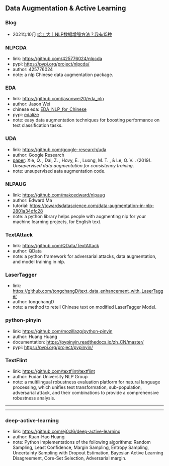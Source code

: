 ## **Data Augmentation & Active Learning**


### Blog
  * 2021年10月 [哈工大｜NLP数据增强方法？我有15种](https://mp.weixin.qq.com/s/yx5BxLYmUvjzDny7DGzt1w)

### NLPCDA
  * link: https://github.com/425776024/nlpcda
  * pypi: https://pypi.org/project/nlpcda/
  * author: 425776024
  * note: a nlp Chinese data augmentation package.

### EDA
  * link: https://github.com/jasonwei20/eda_nlp
  * author: Jason Wei
  * chinese eda: [EDA_NLP_for_Chinese](https://github.com/zhanlaoban/EDA_NLP_for_Chinese)
  * pypi: [edalize](https://github.com/olofk/edalize)
  * note: easy data augmentation techniques for boosting performance on text classification tasks.

### UDA
  * link: https://github.com/google-research/uda
  * author: Google Research
  * [paper](https://arxiv.org/abs/1904.12848): Xie, Q. , Dai, Z. , Hovy, E. , Luong, M. T. , & Le, Q. V. . (2019). *Unsupervised data augmentation for consistency training*.
  * note: unsupervised aata augmentation code.

### NLPAUG
  * link: https://github.com/makcedward/nlpaug
  * author: Edward Ma
  * tutorial: https://towardsdatascience.com/data-augmentation-in-nlp-2801a34dfc28 
  * note: a python library helps people with augmenting nlp for your machine learning projects, for English text. 

### TextAttack
  * link: https://github.com/QData/TextAttack
  * author: QData
  * note: a python framework for adversarial attacks, data augmentation, and model training in nlp.

### LaserTagger
  * link: https://github.com/tongchangD/text_data_enhancement_with_LaserTagger
  * author: tongchangD
  * note: a method to retell Chinese text on modified LaserTagger Model.

### python-pinyin
  * link: https://github.com/mozillazg/python-pinyin
  * author: Huang Huang
  * documentation: https://pypinyin.readthedocs.io/zh_CN/master/
  * pypi: https://pypi.org/project/pypinyin/

### TextFlint
  * link: https://github.com/textflint/textflint
  * author: Fudan University NLP Group
  * note: a multilingual robustness evaluation platform for natural language processing, which unifies text transformation, sub-population, adversarial attack, and their combinations to provide a comprehensive robustness analysis.

****
****

### deep-active-learning
  * link: https://github.com/ej0cl6/deep-active-learning
  * author: Kuan-Hao Huang 
  * note: Python implementations of the following algorithms: Random Sampling, Least Confidence, Margin Sampling, Entropy Sampling, Uncertainty Sampling with Dropout Estimation, Bayesian Active Learning Disagreement, Core-Set Selection, Adversarial margin.
